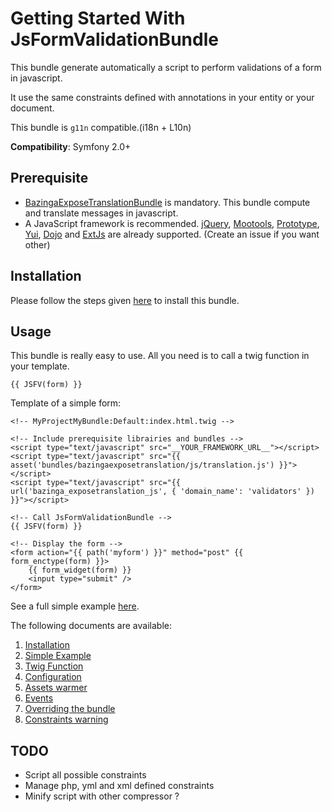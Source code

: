 Getting Started With JsFormValidationBundle
===========================================

This bundle generate automatically a script to perform validations of a form in javascript.

It use the same constraints defined with annotations in your entity or your document.

This bundle is `g11n` compatible.(i18n + L10n) 

**Compatibility**: Symfony 2.0+

## Prerequisite

* [BazingaExposeTranslationBundle](https://github.com/willdurand/BazingaExposeTranslationBundle) is mandatory. This bundle compute and translate messages in javascript.
* A JavaScript framework is recommended. [jQuery](http://jquery.com/), [Mootools](http://mootools.net), [Prototype](http://prototypejs.org), [Yui](http://yuilibrary.com/), [Dojo](http://dojotoolkit.org) and [ExtJs](http://sencha.com/products/extjs/) are already supported.
(Create an issue if you want other)

## Installation

Please follow the steps given [here](https://github.com/Abhoryo/APYJsFormValidationBundle/blob/master/Resources/doc/installation.md) to install this bundle.

## Usage

This bundle is really easy to use. All you need is to call a twig function in your template.

`{{ JSFV(form) }}`

Template of a simple form:


    <!-- MyProjectMyBundle:Default:index.html.twig -->

	<!-- Include prerequisite librairies and bundles -->
	<script type="text/javascript" src="__YOUR_FRAMEWORK_URL__"></script>
	<script type="text/javascript" src="{{ asset('bundles/bazingaexposetranslation/js/translation.js') }}"></script>
	<script type="text/javascript" src="{{ url('bazinga_exposetranslation_js', { 'domain_name': 'validators' }) }}"></script>

	<!-- Call JsFormValidationBundle -->
	{{ JSFV(form) }}

	<!-- Display the form -->
	<form action="{{ path('myform') }}" method="post" {{ form_enctype(form) }}>
		{{ form_widget(form) }}
		<input type="submit" />
	</form>


See a full simple example [here](https://github.com/Abhoryo/APYJsFormValidationBundle/blob/master/Resources/doc/simple_example.md).

The following documents are available:

1. [Installation](https://github.com/Abhoryo/APYJsFormValidationBundle/blob/master/Resources/doc/installation.md)
2. [Simple Example](https://github.com/Abhoryo/APYJsFormValidationBundle/blob/master/Resources/doc/simple_example.md)
3. [Twig Function](https://github.com/Abhoryo/APYJsFormValidationBundle/blob/master/Resources/doc/twig_function.md)
4. [Configuration](https://github.com/Abhoryo/APYJsFormValidationBundle/blob/master/Resources/doc/configuration.md)
5. [Assets warmer](https://github.com/Abhoryo/APYJsFormValidationBundle/blob/master/Resources/doc/assets_warmer.md)
6. [Events](https://github.com/Abhoryo/APYJsFormValidationBundle/blob/master/Resources/doc/events.md)
7. [Overriding the bundle](https://github.com/Abhoryo/APYJsFormValidationBundle/blob/master/Resources/doc/overriding_the_bundle.md)
8. [Constraints warning](https://github.com/Abhoryo/APYJsFormValidationBundle/blob/master/Resources/doc/constraints_warning.md)

## TODO

* Script all possible constraints
* Manage php, yml and xml defined constraints
* Minify script with other compressor ?
